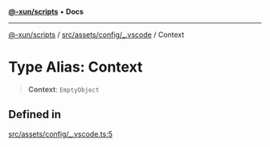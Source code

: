 [**@-xun/scripts**](../../../../../README.md) • **Docs**

***

[@-xun/scripts](../../../../../README.md) / [src/assets/config/\_.vscode](../README.md) / Context

# Type Alias: Context

> **Context**: `EmptyObject`

## Defined in

[src/assets/config/\_.vscode.ts:5](https://github.com/Xunnamius/xscripts/blob/b9218ee5f94be5da6a48d961950ed32307ad7f96/src/assets/config/_.vscode.ts#L5)
